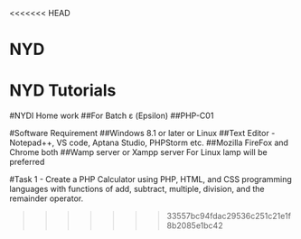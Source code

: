 <<<<<<< HEAD
# NYD
NYD Tutorials
=======
#NYDI Home work
##For Batch ε (Epsilon)
##PHP-C01



#Software Requirement
##Windows 8.1 or later or Linux
##Text Editor - Notepad++, VS code, Aptana Studio, PHPStorm etc.
##Mozilla FireFox and Chrome both
##Wamp server or Xampp server
        For Linux lamp will be preferred

#Task 1 - Create a PHP Calculator using PHP, HTML, and CSS programming languages with functions of add, subtract, multiple, division, and the remainder operator.
>>>>>>> 33557bc94fdac29536c251c21e1f8b2085e1bc42
